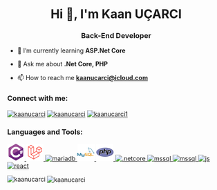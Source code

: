 <h1 align="center">Hi 👋, I'm Kaan UÇARCI</h1>
<h3 align="center">Back-End Developer</h3>

- 🌱 I’m currently learning **ASP.Net Core**

<!--- 👨‍💻 All of my projects are available at [[kaanucarci.com](https://www.kaanucarci.com/)]-->

- 💬 Ask me about **.Net Core, PHP**

- 📫 How to reach me **kaanucarci@icloud.com**

<h3 align="left">Connect with me:</h3>
<p align="left">
<a href="https://twitter.com/kaanucarci" target="blank"><img align="center" src="https://raw.githubusercontent.com/rahuldkjain/github-profile-readme-generator/master/src/images/icons/Social/twitter.svg" alt="kaanucarci" height="30" width="40" /></a>
<a href="https://linkedin.com/in/kaanucarci" target="blank"><img align="center" src="https://raw.githubusercontent.com/rahuldkjain/github-profile-readme-generator/master/src/images/icons/Social/linked-in-alt.svg" alt="kaanucarci" height="30" width="40" /></a>
<a href="https://instagram.com/kaanucarci1" target="blank"><img align="center" src="https://raw.githubusercontent.com/rahuldkjain/github-profile-readme-generator/master/src/images/icons/Social/instagram.svg" alt="kaanucarci1" height="30" width="40" /></a>
</p>

<h3 align="left">Languages and Tools:</h3>
<p align="left"> <a href="https://www.w3schools.com/cs/" target="_blank" rel="noreferrer"> <img src="https://raw.githubusercontent.com/devicons/devicon/master/icons/csharp/csharp-original.svg" alt="csharp" width="40" height="40"/> </a>  <a href="https://laravel.com/" target="_blank" rel="noreferrer"> <img src="https://raw.githubusercontent.com/github/explore/56a826d05cf762b2b50ecbe7d492a839b04f3fbf/topics/laravel/laravel.png" alt="laravel" width="40" height="40"/> </a> <a href="https://mariadb.org/" target="_blank" rel="noreferrer"> <img src="https://www.vectorlogo.zone/logos/mariadb/mariadb-icon.svg" alt="mariadb" width="40" height="40"/> </a> <a href="https://www.mysql.com/" target="_blank" rel="noreferrer"> <img src="https://raw.githubusercontent.com/devicons/devicon/master/icons/mysql/mysql-original-wordmark.svg" alt="mysql" width="40" height="40"/> </a> <a href="https://www.php.net" target="_blank" rel="noreferrer"> <img src="https://raw.githubusercontent.com/devicons/devicon/master/icons/php/php-original.svg" alt="php" width="40" height="40"/> </a> <a href="https://dotnet.microsoft.com/" target="_blank" rel="noreferrer"> <img src="https://github.com/dotnet.png" alt=".netcore" width="35" height="35"/> </a>  <a href="https://learn.microsoft.com/en-us/sql/?view=sql-server-ver16" target="_blank" rel="noreferrer"> <img src="https://img.icons8.com/?size=512&id=laYYF3dV0Iew&format=png" alt="mssql" width="35" height="35"/> </a> <a href="https://www.docker.com/" target="_blank" rel="noreferrer"> <img src="https://github.com/docker-library.png?size=40" alt="mssql" width="40" height="40"/> </a> <a href="https://www.javascript.com/" target="_blank" rel="noreferrer"> <img src="https://upload.wikimedia.org/wikipedia/commons/thumb/9/99/Unofficial_JavaScript_logo_2.svg/1200px-Unofficial_JavaScript_logo_2.svg.png" alt="js" width="40" height="40"/> </a> <a href="https://react.dev/" target="_blank" rel="noreferrer"> <img src="https://github.com/react.png" alt="react" width="40" height="40"/> </a> </p>

<p><img align="left" src="https://github-readme-stats.vercel.app/api/top-langs?username=kaanucarci&show_icons=true&locale=en&layout=compact" alt="kaanucarci" /></p>

<p>&nbsp;<img align="center" src="https://github-readme-stats.vercel.app/api?username=kaanucarci&show_icons=true&locale=en" alt="kaanucarci" /></p>
